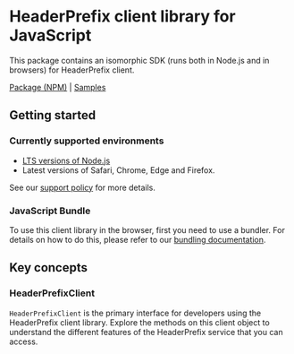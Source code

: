 # HeaderPrefix client library for JavaScript

This package contains an isomorphic SDK (runs both in Node.js and in browsers) for HeaderPrefix client.



[Package (NPM)](https://www.npmjs.com/package/@msinternal/headerprefix) |
[Samples](https://github.com/Azure-Samples/azure-samples-js-management)

## Getting started

### Currently supported environments

- [LTS versions of Node.js](https://github.com/nodejs/release#release-schedule)
- Latest versions of Safari, Chrome, Edge and Firefox.

See our [support policy](https://github.com/Azure/azure-sdk-for-js/blob/main/SUPPORT.md) for more details.





### JavaScript Bundle
To use this client library in the browser, first you need to use a bundler. For details on how to do this, please refer to our [bundling documentation](https://aka.ms/AzureSDKBundling).

## Key concepts

### HeaderPrefixClient

`HeaderPrefixClient` is the primary interface for developers using the HeaderPrefix client library. Explore the methods on this client object to understand the different features of the HeaderPrefix service that you can access.

